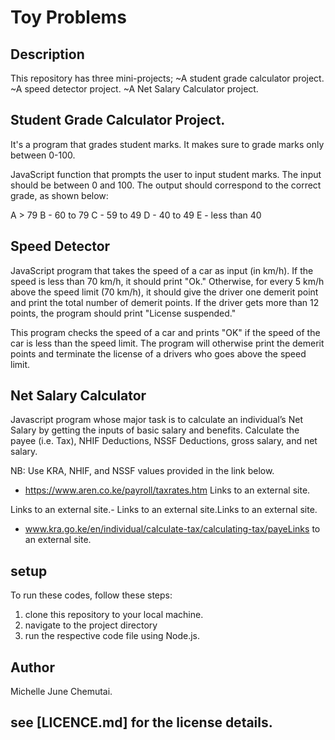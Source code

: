 # Toy Problems

## Description

This repository has three mini-projects;
~A student grade calculator project.
~A speed detector project.
~A Net Salary Calculator project.

## Student Grade Calculator Project.

It's a program that grades student marks.
It makes sure to grade marks only between 0-100.

JavaScript function that prompts the user to input student marks. The input should be between 0 and 100. The output should correspond to the correct grade, as shown below:

A > 79
B - 60 to 79
C - 59 to 49
D - 40 to 49
E - less than 40

## Speed Detector

JavaScript program that takes the speed of a car as input (in km/h). If the speed is less than 70 km/h, it should print "Ok." Otherwise, for every 5 km/h above the speed limit (70 km/h), it should give the driver one demerit point and print the total number of demerit points. If the driver gets more than 12 points, the program should print "License suspended."

This program checks the speed of a car and prints "OK" if the speed of the car is less than the speed limit.
The program will otherwise print the demerit points and terminate the license of a drivers who goes above the speed limit.

## Net Salary Calculator

Javascript program whose major task is to calculate an individual’s Net Salary by getting the inputs of basic salary and benefits. Calculate the payee (i.e. Tax), NHIF Deductions, NSSF Deductions, gross salary, and net salary.

NB: Use KRA, NHIF, and NSSF values provided in the link below.

- https://www.aren.co.ke/payroll/taxrates.htm Links to an external site.

Links to an external site.- Links to an external site.Links to an external site.

- www.kra.go.ke/en/individual/calculate-tax/calculating-tax/payeLinks to an external site.

## setup

To run these codes, follow these steps:

1. clone this repository to your local machine.
2. navigate to the project directory
3. run the respective code file using Node.js.

## Author

Michelle June Chemutai.

## see [LICENCE.md] for the license details.

